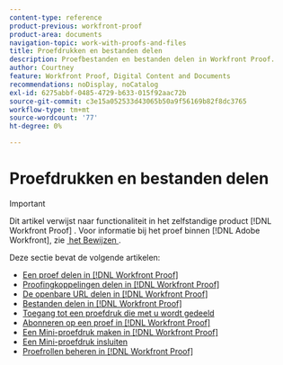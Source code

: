 ```yaml
---
content-type: reference
product-previous: workfront-proof
product-area: documents
navigation-topic: work-with-proofs-and-files
title: Proefdrukken en bestanden delen
description: Proefbestanden en bestanden delen in Workfront Proof.
author: Courtney
feature: Workfront Proof, Digital Content and Documents
recommendations: noDisplay, noCatalog
exl-id: 6275abbf-0485-4729-b633-015f92aac72b
source-git-commit: c3e15a052533d43065b50a9f56169b82f8dc3765
workflow-type: tm+mt
source-wordcount: '77'
ht-degree: 0%

---
```


# Proefdrukken en bestanden delen

>[!IMPORTANT]
>
>Dit artikel verwijst naar functionaliteit in het zelfstandige product [!DNL Workfront Proof] . Voor informatie bij het proef binnen [!DNL Adobe Workfront], zie [&#x200B; het Bewijzen &#x200B;](../../../review-and-approve-work/proofing/proofing.md).

Deze sectie bevat de volgende artikelen:

* [Een proef delen in  [!DNL Workfront Proof]](../../../workfront-proof/wp-work-proofsfiles/share-proofs-and-files/share-proof.md)
* [Proofingkoppelingen delen in  [!DNL Workfront Proof]](../../../workfront-proof/wp-work-proofsfiles/share-proofs-and-files/share-proof-links.md)
* [De openbare URL delen in  [!DNL Workfront Proof]](../../../workfront-proof/wp-work-proofsfiles/share-proofs-and-files/share-public-url.md)
* [Bestanden delen in  [!DNL Workfront Proof]](../../../workfront-proof/wp-work-proofsfiles/share-proofs-and-files/share-files.md)
* [Toegang tot een proefdruk die met u wordt gedeeld](../../../workfront-proof/wp-work-proofsfiles/share-proofs-and-files/access-proofs-shared-with-you.md)
* [Abonneren op een proef in  [!DNL Workfront Proof]](../../../workfront-proof/wp-work-proofsfiles/share-proofs-and-files/subscribe-to-proof.md)
* [Een Mini-proefdruk maken in  [!DNL Workfront Proof]](../../../workfront-proof/wp-work-proofsfiles/share-proofs-and-files/create-mini-proof.md)
* [Een Mini-proefdruk insluiten](../../../workfront-proof/wp-work-proofsfiles/share-proofs-and-files/embed-mini-proof.md)
* [Proefrollen beheren in  [!DNL Workfront Proof]](../../../workfront-proof/wp-work-proofsfiles/share-proofs-and-files/manage-proof-roles.md)
